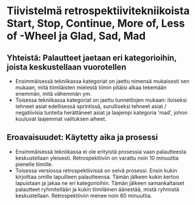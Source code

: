 # Tiivistelmä retrospektiivitekniikoista Start, Stop, Continue, More of, Less of -Wheel ja Glad, Sad, Mad

## Yhteistä: Palautteet jaetaan eri kategorioihin, joista keskustellaan vuorotellen
- Ensimmäisessä tekniikassa kategoriat on jaettu nimensä mukaisesti sen mukaan, mitä tiimiläisten mielestä tiimin pitäisi alkaa tekemään enemmän, mitä vähemmän ym.
- Toisessa tekniikassa kategoriat on jaettu tunnetilojen mukaan: iloiseksi tehneet asiat edellisessä sprintissä, surulliseksi tehneet asiat / negatiivisia tunteita herättäneet asiat ja laajempi kategoria 'mad', johon kuuluvat laajemmat valituksen aiheet.

## Eroavaisuudet: Käytetty aika ja prosessi
- Ensimmäisessä tekniikassa ei ole erityistä prosessia vaan palautteesta keskustellaan yleisesti. Retrospektiiviin on varattu noin 10 minuuttia pienelle tiimille.
- Toisessa versiossa retrospektiivissä on selvä prosessi. Ensin kukin kirjoittaa omille lapuilleen palautteensa. Tämän jälkeen kukin kertoo lapuistaan ja jakaa ne eri kategorioihin. Tämän jälkeen samankaltaiset palautteet ryhmitellään ja kukin tiimiläinen äänestää, mistä ryhmistä keskustellaan. Retrospektiiviin menee noin 60 minuuttia.
